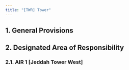 ```yaml
---
title: "[TWR] Tower"
---
```


##  1. General Provisions

##  2. Designated Area of Responsibility
### 2.1. AIR 1 [Jeddah Tower West]
